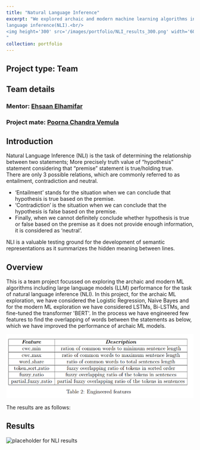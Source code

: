 ```yaml
---
title: "Natural Language Inference"
excerpt: "We explored archaic and modern machine learning algorithms including large language model(LLM) for natural 
language inference(NLI).<br/>
<img height='300' src='/images/portfolio/NLI_results_300.png' width='600'/>
"
collection: portfolio
---
```


## Project type: Team

## Team details
### Mentor: [Ehsaan Elhamifar](https://www.linkedin.com/in/ehsan-elhamifar-b43ab396)
### Project mate: [Poorna Chandra Vemula](https://www.linkedin.com/in/poorna-chandra-vemula)

## Introduction
Natural Language Inference (NLI) is the task of determining the relationship between two statements; More precisely 
truth value of “hypothesis” statement considering that “premise” statement is true/holding true.  
There are only 3 possible relations, which are commonly referred to as entailment, contradiction and neutral.
- ‘Entailment’ stands for the situation when we can conclude that hypothesis is true based on the premise. 
- ‘Contradiction’ is the situation when we can conclude that the hypothesis is false based on the premise. 
- Finally, when we cannot definitely conclude whether hypothesis is true or false based on the premise as it does not 
provide enough information, it is considered as ‘neutral’.


NLI is a valuable testing ground for the development of semantic representations as it summarizes the hidden meaning between lines.


## Overview
This is a team project focussed on exploring the archaic and modern ML algorithms including large language models (LLM) 
performance for the task of natural language inference (NLI). In this project, for the archaic ML exploration, we have 
considered the Logistic Regression, Naive Bayes and for the modern ML exploration we have considered LSTMs, Bi-LSTMs,
and fine-tuned the transformer 'BERT'. In the process we have engineered few features to find the overlapping of words
between the statements as below, which we have improved the performance of archaic ML models.

<img src="/images/portfolio/NLI_eng_features.png" alt="Engineered features"/>

The results are as follows:

## Results
<img src="/images/portfolio/NLI_results.jpg" alt="placeholder for NLI results"/>